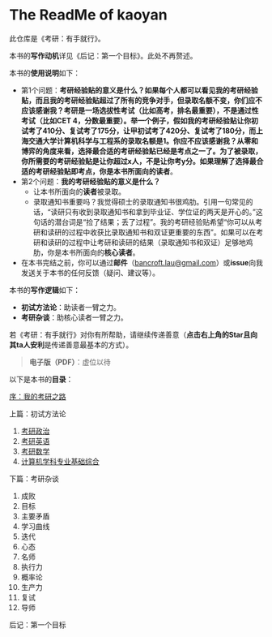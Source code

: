 # The ReadMe of kaoyan

此仓库是《考研：有手就行》。

本书的**写作动机**详见《后记：第一个目标》。此处不再赘述。

本书的**使用说明**如下：

- 第1个问题：**考研经验贴的意义是什么？**如果每个人都可以看见我的考研经验贴，而且我的考研经验贴超过了所有的竞争对手，但录取名额不变，你们应不应该感谢我？考研是一场选拔性考试（比如高考，排名最重要），不是通过性考试（比如CET 4，分数最重要）。举一个例子，假如我的考研经验贴让你初试考了410分、复试考了175分，让甲初试考了420分、复试考了180分，而上海交通大学计算机科学与工程系的录取名额是1。你应不应该感谢我？从零和博弈的角度来看，选择最合适的考研经验贴已经是考点之一了。为了被录取，你所需要的考研经验贴是让你超过x人，不是让你考y分。如果理解了选择最合适的考研经验贴即考点，你是本书所面向的**读者**。
- 第2个问题：**我的考研经验贴的意义是什么？**
  - 让本书所面向的**读者**被录取。
  - 录取通知书重要吗？我觉得硕士的录取通知书很鸡肋。引用一句常见的话，“读研只有收到录取通知书和拿到毕业证、学位证的两天是开心的。”这句话的潜台词是“捡了结果；丢了过程”。我的考研经验贴希望“你可以从考研和读研的过程中收获比录取通知书和双证更重要的东西”。如果可以在考研和读研的过程中让考研和读研的结果（录取通知书和双证）足够地鸡肋，你是本书所面向的**核心读者**。
- 在本书完结之前，你可以通过**邮件**（bancroft.lau@gmail.com）或**issue**向我发送关于本书的任何反馈（疑问、建议等）。

本书的**写作逻辑**如下：

- **初试方法论**：助读者一臂之力。
- **考研杂谈**：助核心读者一臂之力。

若《考研：有手就行》对你有所帮助，请继续传递善意（**点击右上角的Star且向其ta人安利**是传递善意最基本的方式）。

> **电子版（PDF）**：虚位以待

以下是本书的**目录**：

[序：我的考研之路](https://github.com/Anticorianderist/blog/blob/main/src/1-preface-my-postgraduate-entrance-examination.md)

上篇：初试方法论

1. [考研政治](https://github.com/Anticorianderist/blog/blob/main/src/1-methodologies/1-101.md)
2. [考研英语](https://github.com/Anticorianderist/blog/blob/main/src/1-methodologies/2-201.md)
3. [考研数学](https://github.com/Anticorianderist/blog/blob/main/src/1-methodologies/3-301.md)
4. [计算机学科专业基础综合](https://github.com/Anticorianderist/blog/blob/main/src/1-methodologies/4-408.md)

下篇：考研杂谈

1. 成败
2. 目标
3. 主要矛盾
4. 学习曲线
5. 迭代
6. 心态
7. 名师
8. 执行力
9. 概率论
10. 生产力
11. 复试
12. 导师

后记：第一个目标